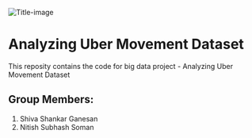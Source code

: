 ![Title-image](https://github.com/shivassg/Bigdata-project/blob/master/Images/Title-Image.png)

# Analyzing Uber Movement Dataset
This reposity contains the code for big data project - Analyzing Uber Movement Dataset

## Group Members:
1. Shiva Shankar Ganesan
2. Nitish Subhash Soman 
